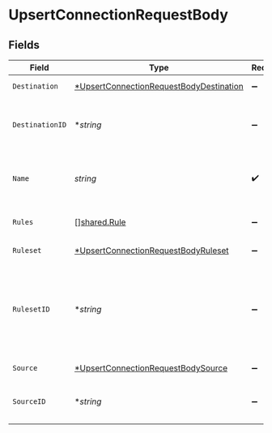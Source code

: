 # UpsertConnectionRequestBody


## Fields

| Field                                                                                                        | Type                                                                                                         | Required                                                                                                     | Description                                                                                                  |
| ------------------------------------------------------------------------------------------------------------ | ------------------------------------------------------------------------------------------------------------ | ------------------------------------------------------------------------------------------------------------ | ------------------------------------------------------------------------------------------------------------ |
| `Destination`                                                                                                | [*UpsertConnectionRequestBodyDestination](../../models/operations/upsertconnectionrequestbodydestination.md) | :heavy_minus_sign:                                                                                           | Destination input object                                                                                     |
| `DestinationID`                                                                                              | **string*                                                                                                    | :heavy_minus_sign:                                                                                           | ID of a destination to bind to the connection                                                                |
| `Name`                                                                                                       | *string*                                                                                                     | :heavy_check_mark:                                                                                           | A unique name of the connection for the source                                                               |
| `Rules`                                                                                                      | [][shared.Rule](../../models/shared/rule.md)                                                                 | :heavy_minus_sign:                                                                                           | Array of rules to apply                                                                                      |
| `Ruleset`                                                                                                    | [*UpsertConnectionRequestBodyRuleset](../../models/operations/upsertconnectionrequestbodyruleset.md)         | :heavy_minus_sign:                                                                                           | Ruleset input object                                                                                         |
| `RulesetID`                                                                                                  | **string*                                                                                                    | :heavy_minus_sign:                                                                                           | ID of a rule to bind to the connection. Default to the Workspace default ruleset                             |
| `Source`                                                                                                     | [*UpsertConnectionRequestBodySource](../../models/operations/upsertconnectionrequestbodysource.md)           | :heavy_minus_sign:                                                                                           | Source input object                                                                                          |
| `SourceID`                                                                                                   | **string*                                                                                                    | :heavy_minus_sign:                                                                                           | ID of a source to bind to the connection                                                                     |